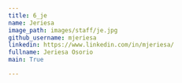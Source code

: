 ```yaml
---
title: 6_je
name: Jeriesa
image_path: images/staff/je.jpg
github_username: mjeriesa
linkedin: https://www.linkedin.com/in/mjeriesa/
fullname: Jeriesa Osorio
main: True

---
```

